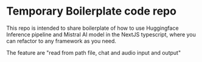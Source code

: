 # Temporary Boilerplate code repo

This repo is intended to share boilerplate of how to use Huggingface Inference pipeline and Mistral AI model in the NextJS typescript, where you can refactor to any framework as you need.

The feature are "read from path file, chat and audio input and output"
